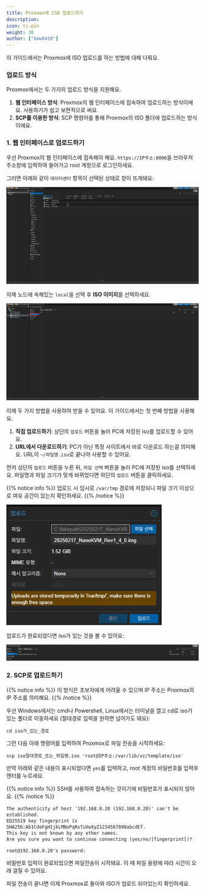 ```yaml
---
title: Proxmox에 ISO 업로드하기
description: 
icon: ti-pin
weight: 30
author: ["kmw0410"]
---
```


이 가이드에서는 Proxmox에 ISO 업로드를 하는 방법에 대해 다뤄요.

### 업로드 방식
Proxmox에서는 두 가지의 업로드 방식을 지원해요.

1. **웹 인터페이스 방식**:
Proxmox의 웹 인터페이스에 접속하여 업로드하는 방식이에요. 사용하기가 쉽고 보편적으로 써요.
2. **SCP를 이용한 방식**: 
SCP 명령어를 통해 Proxmox의 ISO 폴더에 업로드하는 방식이에요.

### 1. 웹 인터페이스로 업로드하기
우선 Proxmox의 웹 인터페이스에 접속해야 해요. `https://IP주소:8006`을 브라우저 주소창에 입력하여 들어가고 root 계정으로 로그인하세요.

그러면 아래와 같이 `데이터센터` 항목이 선택된 상태로 창이 뜨게돼요:

![](./1.png)

이제 노드에 속해있는 `local`을 선택 후 **ISO 이미지**를 선택하세요.

![](./2.png)

이제 두 가지 방법을 사용하여 받을 수 있어요. 이 가이드에서는 첫 번째 방법을 사용해요.

1. **직접 업로드하기**:
상단의 `업로드` 버튼을 눌러 PC에 저장된 iso를 업로드할 수 있어요.
2. **URL에서 다운로드하기**: PC가 아닌 특정 사이트에서 바로 다운로드 하는걸 의미해요. URL이 `~/파일명.iso`로 끝나야 사용할 수 있어요.

먼저 상단의 `업로드` 버튼을 누른 뒤, `파일 선택` 버튼을 눌러 PC에 저장된 iso를 선택하세요. 파일명과 파일 크기가 맞게 바뀌었다면 하단의 `업로드` 버튼을 클릭하세요.

{{% notice info %}}
업로드 시 임시로 `/var/tmp` 경로에 저장되니 파일 크기 이상으로 여유 공간이 있는지 확인하세요.
{{% /notice %}}

![](./3.png)

업로드가 완료되었다면 iso가 있는 것을 볼 수 있어요:

![](./4.png)

### 2. SCP로 업로드하기
{{% notice info %}}
이 방식은 초보자에게 어려울 수 있으며 IP 주소는 Proxmox의 IP 주소를 의미해요.
{{% /notice %}}

우선 Windows에서는 cmd나 Powershell, Linux에서는 터미널을 열고 cd로 iso가 있는 폴더로 이동하세요 (절대경로 입력을 원하면 넘어가도 돼요):

```
cd iso가_있는_경로
```

그런 다음 아래 명령어를 입력하여 Proxmox로 파일 전송을 시작하세요:

```
scp iso절대경로_또는_파일명.iso 'root@IP주소:/var/lib/vz/template/iso'
```

만약 아래와 같은 내용이 표시되었다면 `yes`를 입력하고, root 계정의 비밀번호를 입력후 엔터를 누르세요.

{{% notice info %}}
SSH를 사용하여 접속하는 것이기에 비밀번호가 표시되지 않아요.
{{% /notice %}}

```
The authenticity of host '192.168.0.20 (192.168.0.20)' can't be established.
ED25519 key fingerprint is SHA256:Ab1CdeFgHIjkLMNoPqRsTuVwXyZ1234567890abcdEf.
This key is not known by any other names.
Are you sure you want to continue connecting (yes/no/[fingerprint])?
```

```
root@192.168.0.20's password:
```

비밀번호 입력이 완료되었으면 파일전송이 시작돼요. 이 때 파일 용량에 따라 시간이 오래 걸릴 수 있어요.

파일 전송이 끝나면 이제 Proxmox로 돌아와 ISO가 업로드 되어있는지 확인하세요.